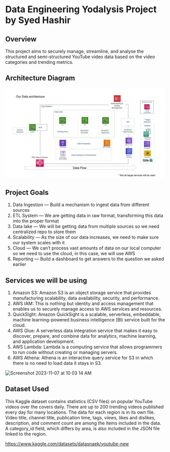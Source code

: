 # Data Engineering Yodalysis Project by Syed Hashir

## Overview

This project aims to securely manage, streamline, and analyse the structured and semi-structured YouTube video data based on the video categories and trending metrics.

## Architecture Diagram
<img src="architecture.jpeg">

## Project Goals
1. Data Ingestion — Build a mechanism to ingest data from different sources
2. ETL System — We are getting data in raw format, transforming this data into the proper format
3. Data lake — We will be getting data from multiple sources so we need centralized repo to store them
4. Scalability — As the size of our data increases, we need to make sure our system scales with it
5. Cloud — We can’t process vast amounts of data on our local computer so we need to use the cloud, in this case, we will use AWS
6. Reporting — Build a dashboard to get answers to the question we asked earlier

## Services we will be using
1. Amazon S3: Amazon S3 is an object storage service that provides manufacturing scalability, data availability, security, and performance.
2. AWS IAM: This is nothing but identity and access management that enables us to securely manage access to AWS services and resources.
3. QuickSight: Amazon QuickSight is a scalable, serverless, embeddable, machine learning-powered business intelligence (BI) service built for the cloud.
4. AWS Glue: A serverless data integration service that makes it easy to discover, prepare, and combine data for analytics, machine learning, and application development.
5. AWS Lambda: Lambda is a computing service that allows programmers to run code without creating or managing servers.
6. AWS Athena: Athena is an interactive query service for S3 in which there is no need to load data it stays in S3.

![Screenshot 2023-11-07 at 10 03 14 AM](https://github.com/Syedhashirayub/Yodalysis/assets/100124377/358a4023-2674-4342-8459-7619bd205e08)

## Dataset Used
This Kaggle dataset contains statistics (CSV files) on popular YouTube videos over the covers daily. There are up to 200 trending videos published every day for many locations. The data for each region is in its own file. Video title, channel title, publication time, tags, views, likes and dislikes, description, and comment count are among the items included in the data. A category_id field, which differs by area, is also included in the JSON file linked to the region.

https://www.kaggle.com/datasets/datasnaek/youtube-new




